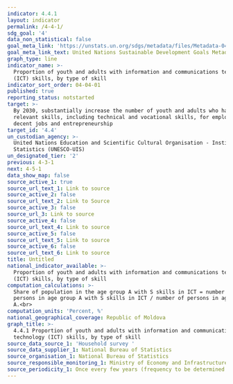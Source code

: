 ```yaml
---
indicator: 4.4.1
layout: indicator
permalink: /4-4-1/
sdg_goal: '4'
data_non_statistical: false
goal_meta_link: 'https://unstats.un.org/sdgs/metadata/files/Metadata-04-04-01.pdf'
goal_meta_link_text: United Nations Sustainable Development Goals Metadata (PDF 214 KB)
graph_type: line
indicator_name: >-
  Proportion of youth and adults with information and communications technology
  (ICT) skills, by type of skill
indicator_sort_order: 04-04-01
published: true
reporting_status: notstarted
target: >-
  By 2030, substantially increase the number of youth and adults who have
  relevant skills, including technical and vocational skills, for employment,
  decent jobs and entrepreneurship
target_id: '4.4'
un_custodian_agency: >-
  United Nations Education and Scientific Cultural Organisation - Institute of
  Statistics (UNESCO-UIS)
un_designated_tier: '2'
previous: 4-3-1
next: 4-5-1
data_show_map: false
source_active_1: true
source_url_text_1: Link to source
source_active_2: false
source_url_text_2: Link to Source
source_active_3: false
source_url_3: Link to source
source_active_4: false
source_url_text_4: Link to source
source_active_5: false
source_url_text_5: Link to source
source_active_6: false
source_url_text_6: Link to source
title: Untitled
national_indicator_available: >-
  Proportion of youth and adults with information and communications technology
  (ICT) skills, by type of skill
computation_calculations: >-
  Share of population in the age group A with S skills in ICT = number of
  persons in age group A with S skills in ICT / number of persons in age group
  A.<br>
computation_units: 'Percent, %'
national_geographical_coverage: Republic of Moldova
graph_title: >-
  4.4.1 Proportion of youth and adults with information and communications
  technology (ICT) skills, by type of skill 
source_data_source_1: 'Household survey '
source_data_supplier_1: National Bureau of Statistics
source_organisation_1: National Bureau of Statistics
source_responsible_monitoring_1: Ministry of Economy and Infrastructure
source_periodicity_1: Once every few years (frequency to be determined later)
---
```

